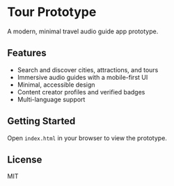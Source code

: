 # Tour Prototype

A modern, minimal travel audio guide app prototype.

## Features
- Search and discover cities, attractions, and tours
- Immersive audio guides with a mobile-first UI
- Minimal, accessible design
- Content creator profiles and verified badges
- Multi-language support

## Getting Started
Open `index.html` in your browser to view the prototype.

## License
MIT